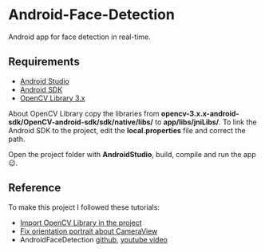 # Android-Face-Detection
Android app for face detection in real-time.

## Requirements
- [Android Studio](https://developer.android.com/studio)
- [Android SDK](https://developer.android.com/studio#downloads)
- [OpenCV Library 3.x](https://sourceforge.net/projects/opencvlibrary/files/)

About OpenCV Library copy the libraries from **opencv-3.x.x-android-sdk/OpenCV-android-sdk/sdk/native/libs/** to **app/libs/jniLibs/**.
To link the Android SDK to the project, edit the **local.properties** file and correct the path.

Open the project folder with **AndroidStudio**, build, compile and run the app 😉.

## Reference

To make this project I followed these tutorials:
- [Import OpenCV Library in the project](https://sriraghu.com/2017/03/11/opencv-in-android-an-introduction-part-1/comment-page-1/)
- [Fix orientation portrait about CameraView](https://github.com/opencv/opencv/issues/4704)
- AndroidFaceDetection [github](https://github.com/eddydn/AndroidFaceDetection), [youtube video](https://www.youtube.com/watch?v=3XxOuvAngU4)
